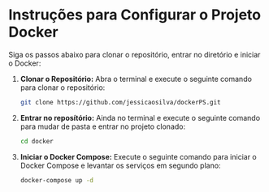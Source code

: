 # Instruções para Configurar o Projeto Docker

Siga os passos abaixo para clonar o repositório, entrar no diretório e iniciar o Docker:

1. **Clonar o Repositório:**
   Abra o terminal e execute o seguinte comando para clonar o repositório:

   ```bash
   git clone https://github.com/jessicaosilva/dockerPS.git
2. **Entrar no reposítório:**
   Ainda no terminal e execute o seguinte comando para mudar de pasta e entrar no projeto clonado:

   ```bash
   cd docker
3. **Iniciar o Docker Compose:**
   Execute o seguinte comando para iniciar o Docker Compose e levantar os serviços em segundo plano:

   ```bash
   docker-compose up -d
